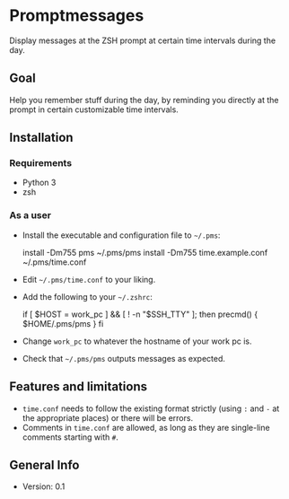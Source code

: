 # Promptmessages

Display messages at the ZSH prompt at certain time intervals during the day.

## Goal

Help you remember stuff during the day, by reminding you directly at the prompt in certain customizable time intervals.

## Installation

### Requirements

* Python 3
* zsh

### As a user

* Install the executable and configuration file to `~/.pms`:

    install -Dm755 pms ~/.pms/pms
    install -Dm755 time.example.conf ~/.pms/time.conf

* Edit `~/.pms/time.conf` to your liking.

* Add the following to your `~/.zshrc`:

    if [ $HOST = work_pc ] && [ ! -n "$SSH_TTY" ]; then
      precmd() { $HOME/.pms/pms }
    fi

* Change `work_pc` to whatever the hostname of your work pc is.

* Check that `~/.pms/pms` outputs messages as expected.

## Features and limitations

* `time.conf` needs to follow the existing format strictly (using `:` and `-` at the appropriate places) or there will be errors.
* Comments in `time.conf` are allowed, as long as they are single-line comments starting with `#`.

## General Info

* Version: 0.1
